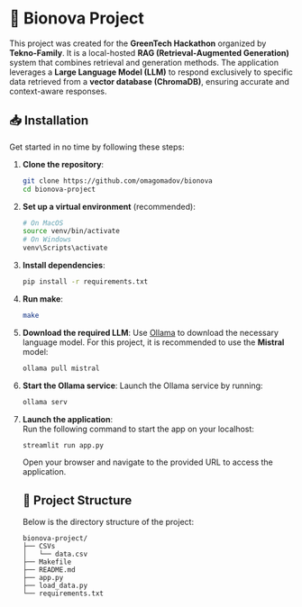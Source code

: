 # 🚀 Bionova Project

This project was created for the **GreenTech Hackathon** organized by **Tekno-Family**. It is a local-hosted **RAG (Retrieval-Augmented Generation)** system that combines retrieval and generation methods. The application leverages a **Large Language Model (LLM)** to respond exclusively to specific data retrieved from a **vector database (ChromaDB)**, ensuring accurate and context-aware responses.

## 📥 Installation

Get started in no time by following these steps:

1. **Clone the repository**:
    ```bash
    git clone https://github.com/omagomadov/bionova
    cd bionova-project
    ```

2. **Set up a virtual environment** (recommended):
    ```bash
    # On MacOS
    source venv/bin/activate  
    # On Windows 
    venv\Scripts\activate
    ```

3. **Install dependencies**:
    ```bash
    pip install -r requirements.txt
    ```

4. **Run make**:
    ```bash
    make
    ```

5. **Download the required LLM**:
    Use [Ollama](https://ollama.com) to download the necessary language model. For this project, it is recommended to use the **Mistral** model:
    ```bash
    ollama pull mistral
    ```

6. **Start the Ollama service**:
    Launch the Ollama service by running:
    ```bash
    ollama serv
    ```

7. **Launch the application**:  
    Run the following command to start the app on your localhost:
    ```bash
    streamlit run app.py
    ```
    Open your browser and navigate to the provided URL to access the application.

    ## 🌳 Project Structure

    Below is the directory structure of the project:

    ```
    bionova-project/
    ├── CSVs
    │   └── data.csv
    ├── Makefile
    ├── README.md
    ├── app.py
    ├── load_data.py
    └── requirements.txt
    ```



